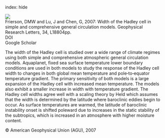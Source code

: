 index: hide

<div class="Citation">
    <div class="Citation-thumb CitationThumb-linked"  data-href="https://doi.org/10.1029/2007gl031115">
      <img src="https://static.claimspace.cloud/climate-study-static/refs/thumbs/12/Frierson_et_al_2007-thumb.png" />
    </div>

  <div class="Citation-body">
    <div class="Citation-text">Frierson, DMW and Lu, J and Chen, G, 2007: Width of the Hadley cell in simple and comprehensive general circulation models. <span class="Article-journal">Geophysical Research Letters, </span><span class="Article-volume">34, </span>L18804pp.</div>
    <div class="Citation-links">
      <div class="CitationLink" data-href="https://doi.org/10.1029/2007gl031115">
        <div class="CitationLink-icon CitationLink-Doi"></div>
        <div class="CitationLink-text">DOI</div>
      </div>
      <div class="CitationLink" data-href="https://scholar.google.com/scholar?q=10.1029/2007gl031115">
        <div class="CitationLink-icon CitationLink-Scholar"></div>
        <div class="CitationLink-text">Google Scholar</div>
      </div>
    </div>
  </div>
</div>

The width of the Hadley cell is studied over a wide range of climate regimes using both simple and comprehensive atmospheric general circulation models. Aquaplanet, fixed sea surface temperature lower boundary conditions are used in both models to study the response of the Hadley cell width to changes in both global mean temperature and pole‐to‐equator temperature gradient. The primary sensitivity of both models is a large expansion of the Hadley cell with increased mean temperature. The models also exhibit a smaller increase in width with temperature gradient. The Hadley cell widths agree well with a scaling theory by Held which assumes that the width is determined by the latitude where baroclinic eddies begin to occur. As surface temperatures are warmed, the latitude of baroclinic instability onset is shifted poleward due to increases in the static stability of the subtropics, which is increased in an atmosphere with higher moisture content.

<div class="Citation-copy">
&copy; American Geophysical Union (AGU), 2007
</div>